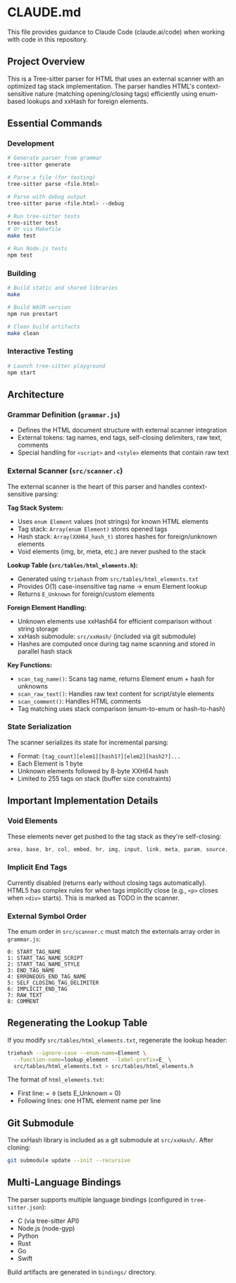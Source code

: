 # CLAUDE.md

This file provides guidance to Claude Code (claude.ai/code) when working with code in this repository.

## Project Overview

This is a Tree-sitter parser for HTML that uses an external scanner with an optimized tag stack implementation. The parser handles HTML's context-sensitive nature (matching opening/closing tags) efficiently using enum-based lookups and xxHash for foreign elements.

## Essential Commands

### Development
```bash
# Generate parser from grammar
tree-sitter generate

# Parse a file (for testing)
tree-sitter parse <file.html>

# Parse with debug output
tree-sitter parse <file.html> --debug

# Run tree-sitter tests
tree-sitter test
# Or via Makefile
make test

# Run Node.js tests
npm test
```

### Building
```bash
# Build static and shared libraries
make

# Build WASM version
npm run prestart

# Clean build artifacts
make clean
```

### Interactive Testing
```bash
# Launch tree-sitter playground
npm start
```

## Architecture

### Grammar Definition (`grammar.js`)
- Defines the HTML document structure with external scanner integration
- External tokens: tag names, end tags, self-closing delimiters, raw text, comments
- Special handling for `<script>` and `<style>` elements that contain raw text

### External Scanner (`src/scanner.c`)

The external scanner is the heart of this parser and handles context-sensitive parsing:

**Tag Stack System:**
- Uses `enum Element` values (not strings) for known HTML elements
- Tag stack: `Array(enum Element)` stores opened tags
- Hash stack: `Array(XXH64_hash_t)` stores hashes for foreign/unknown elements
- Void elements (img, br, meta, etc.) are never pushed to the stack

**Lookup Table (`src/tables/html_elements.h`):**
- Generated using `triehash` from `src/tables/html_elements.txt`
- Provides O(1) case-insensitive tag name → enum Element lookup
- Returns `E_Unknown` for foreign/custom elements

**Foreign Element Handling:**
- Unknown elements use xxHash64 for efficient comparison without string storage
- xxHash submodule: `src/xxHash/` (included via git submodule)
- Hashes are computed once during tag name scanning and stored in parallel hash stack

**Key Functions:**
- `scan_tag_name()`: Scans tag name, returns Element enum + hash for unknowns
- `scan_raw_text()`: Handles raw text content for script/style elements
- `scan_comment()`: Handles HTML comments
- Tag matching uses stack comparison (enum-to-enum or hash-to-hash)

### State Serialization

The scanner serializes its state for incremental parsing:
- Format: `[tag_count][elem1][hash1?][elem2][hash2?]...`
- Each Element is 1 byte
- Unknown elements followed by 8-byte XXH64 hash
- Limited to 255 tags on stack (buffer size constraints)

## Important Implementation Details

### Void Elements
These elements never get pushed to the tag stack as they're self-closing:
```c
area, base, br, col, embed, hr, img, input, link, meta, param, source, track, wbr
```

### Implicit End Tags
Currently disabled (returns early without closing tags automatically). HTML5 has complex rules for when tags implicitly close (e.g., `<p>` closes when `<div>` starts). This is marked as TODO in the scanner.

### External Symbol Order
The enum order in `src/scanner.c` must match the externals array order in `grammar.js`:
```
0: START_TAG_NAME
1: START_TAG_NAME_SCRIPT
2: START_TAG_NAME_STYLE
3: END_TAG_NAME
4: ERRONEOUS_END_TAG_NAME
5: SELF_CLOSING_TAG_DELIMITER
6: IMPLICIT_END_TAG
7: RAW_TEXT
8: COMMENT
```

## Regenerating the Lookup Table

If you modify `src/tables/html_elements.txt`, regenerate the lookup header:

```bash
triehash --ignore-case --enum-name=Element \
  --function-name=lookup_element --label-prefix=E_ \
  src/tables/html_elements.txt > src/tables/html_elements.h
```

The format of `html_elements.txt`:
- First line: `= 0` (sets E_Unknown = 0)
- Following lines: one HTML element name per line

## Git Submodule

The xxHash library is included as a git submodule at `src/xxHash/`. After cloning:

```bash
git submodule update --init --recursive
```

## Multi-Language Bindings

The parser supports multiple language bindings (configured in `tree-sitter.json`):
- C (via tree-sitter API)
- Node.js (node-gyp)
- Python
- Rust
- Go
- Swift

Build artifacts are generated in `bindings/` directory.
